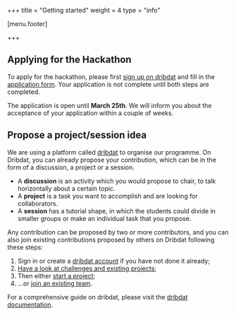 +++
title = "Getting started"
weight = 4
type = "info"

[menu.footer]

+++

## Applying for the Hackathon

To apply for the hackathon, please first [sign up on dribdat](https://live.imprs-astro-hackathon.de/login/) and fill in the [application form](https://forms.gle/S2YLWAyPBUMgQxoV7). Your application is not complete until both steps are completed.


The application is open until **March 25th**. We will inform you about the acceptance of your application within a couple of weeks.


## Propose a project/session idea

We are using a platform called [dribdat](https://live.imprs-astro-hackathon.de) to organise our programme. On Dribdat, you can already propose your contribution, which can be in the form of a discussion, a project or a session.

- A **discussion** is an activity which you would propose to chair, to talk horizontally about a certain topic.
- A **project** is a task you want to accomplish and are looking for collaborators.
- A **session** has a tutorial shape, in which the students could divide in smaller groups or make an individual task that you propose.
  
Any contribution can be proposed by two or more contributors, and you can also join existing contributions proposed by others on Dribdat following these steps:


1. Sign in or create a [dribdat account](https://live.imprs-astro-hackathon.de/login/) if you have not done it already;
2. [Have a look at challenges and existing projects](https://live.imprs-astro-hackathon.de/event/1);
3. Then either [start a project](https://live.imprs-astro-hackathon.de/project/new/1);
4. ...or [join an existing team](https://live.imprs-astro-hackathon.de/event/1).

For a comprehensive guide on dribdat, please visit the [dribdat documentation](https://dribdat.cc/usage.html).
